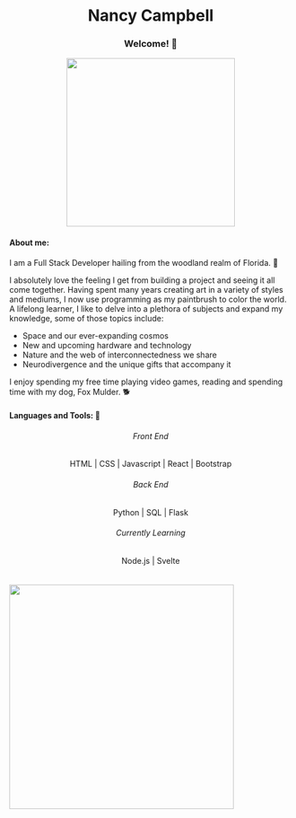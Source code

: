 <!---
NJCampbell/NJCampbell is a ✨ special ✨ repository because its `README.md` (this file) appears on your GitHub profile.
You can click the Preview link to take a look at your changes.
--->

<div align="center">
  <h1>Nancy Campbell</h1>
  <h3>Welcome! 👋 </h3>
</div>
<div align="center">
<a href="URL_REDIRECT" target="blank"><img align="center" src="https://c4.wallpaperflare.com/wallpaper/24/707/627/digital-art-computer-headsets-vivian-james-wallpaper-preview.jpg" height="300" /></a>
</div>
<div>
  <h4>About me: </h4>
<p>I am a Full Stack Developer hailing from the woodland realm of Florida. 🌳 </p>
<p>I absolutely love the feeling I get from building a project and seeing it all come together. Having spent many years creating art in a variety of styles and mediums, I now use programming as my paintbrush to color the world. A lifelong learner, I like to delve into a plethora of subjects and expand my knowledge, some of those topics include:
  <ul>
    <li>Space and our ever-expanding cosmos</li>
    <li>New and upcoming hardware and technology</li>
    <li>Nature and the web of interconnectedness we share</li>
    <li>Neurodivergence and the unique gifts that accompany it</li>
  </ul>
  I enjoy spending my free time playing video games, reading and spending time with my dog, Fox Mulder. 🐕 </p>


</div>

<h4>Languages and Tools: 🔧</h4>
<div align="center">  
  <h6>Front End</h6>
   HTML | CSS | Javascript | React | Bootstrap
  <h6>Back End</h6>
   Python | SQL | Flask
  <h6>Currently Learning</h6>
  Node.js | Svelte 
</div>
<br>
<br>



<div>
  <img src="https://github-readme-stats.vercel.app/api?username=NJCampbell&show_icons=true&theme=dark" width="400">
</div>


